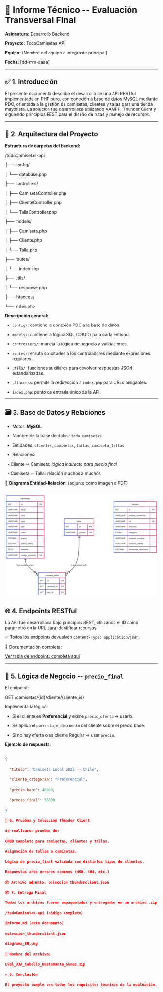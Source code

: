 # 🧾 Informe Técnico -- Evaluación Transversal Final  

**Asignatura:** Desarrollo Backend  

**Proyecto:** TodoCamisetas API  

**Equipo:** [Nombre del equipo o integrante principal]  

**Fecha:** [dd-mm-aaaa]

---

## ✅ 1. Introducción

El presente documento describe el desarrollo de una API RESTful implementada en PHP puro, con conexión a base de datos MySQL mediante PDO, orientada a la gestión de camisetas, clientes y tallas para una tienda mayorista. La solución fue desarrollada utilizando XAMPP, Thunder Client y siguiendo principios REST para el diseño de rutas y manejo de recursos.

---

## 🧱 2. Arquitectura del Proyecto

**Estructura de carpetas del backend:**

/todoCamisetas-api

├── config/

│ └── database.php

├── controllers/

│ ├── CamisetaController.php

│ ├── ClienteController.php

│ └── TallaController.php

├── models/

│ ├── Camiseta.php

│ ├── Cliente.php

│ └── Talla.php

├── routes/

│ └── index.php

├── utils/

│ └── response.php

├── .htaccess

└── index.php

**Descripción general:**

- `config/`: contiene la conexión PDO a la base de datos.

- `models/`: contiene la lógica SQL (CRUD) para cada entidad.

- `controllers/`: maneja la lógica de negocio y validaciones.

- `routes/`: enruta solicitudes a los controladores mediante expresiones regulares.

- `utils/`: funciones auxiliares para devolver respuestas JSON estandarizadas.

- `.htaccess`: permite la redirección a `index.php` para URLs amigables.

- `index.php`: punto de entrada único de la API.

---

## 🗃️ 3. Base de Datos y Relaciones

- Motor: **MySQL**

- Nombre de la base de datos: `todo_camisetas`

- Entidades: `clientes`, `camisetas`, `tallas`, `camiseta_tallas`

- Relaciones:

  - Cliente ⬄ Camiseta: *lógica indirecta para precio final*

  - Camiseta ⬄ Talla: relación muchos a muchos

🔗 **Diagrama Entidad-Relación:** (adjunto como imagen o PDF)

![Diagrama de Base de Datos](./assets/Diagrama_ER.png "Diagrama de Todo Camisetas")
---

## 🌐 4. Endpoints RESTful

La API fue desarrollada bajo principios REST, utilizando el ID como parámetro en la URL para identificar recursos.

✅ Todos los endpoints devuelven `Content-Type: application/json`.

📝 Documentación completa:  

[Ver tabla de endpoints completa aquí](-endpoints-restful--todocamisetas-api)

---

## 🧩 5. Lógica de Negocio -- `precio_final`

El endpoint:

GET /camisetas/{id}/cliente/{cliente_id}

Implementa la lógica:

- Si el cliente es **Preferencial** y existe `precio_oferta` → usarlo.

- Se aplica el `porcentaje_descuento` del cliente sobre el precio base.

- Si no hay oferta o es cliente Regular → usar `precio`.

**Ejemplo de respuesta:**

```json

{

  "titulo": "Camiseta Local 2025 -- Chile",

  "cliente_categoria": "Preferencial",

  "precio_base": 40000,

  "precio_final": 36000

}

🧪 6. Pruebas y Colección Thunder Client

Se realizaron pruebas de:

CRUD completo para camisetas, clientes y tallas.

Asignación de tallas a camisetas.

Lógica de precio_final validada con distintos tipos de clientes.

Respuestas ante errores comunes (400, 404, etc.)

📦 Archivo adjunto: coleccion_thunderclient.json

📦 7. Entrega Final

Todos los archivos fueron empaquetados y entregados en un archivo .zip con el siguiente contenido:

/todoCamisetas-api (código completo)

informe.md (este documento)

coleccion_thunderclient.json

diagrama_ER.png

📁 Nombre del archivo:

Eval_U3A_Cabello_Bustamante_Gomez.zip

✔️ 8. Conclusión

El proyecto cumple con todos los requisitos técnicos de la evaluación, entregando una API modular, funcional y con lógica de negocio optimizada. Se respetaron los principios REST, se utilizaron buenas prácticas de validación y se realizó documentación completa para facilitar el consumo desde frontend o herramientas de prueba.

